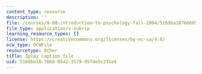 ```yaml
---
content_type: resource
description: ''
file: /courses/9-00-introduction-to-psychology-fall-2004/5169ba1876660542357995fde5c231e4_10494.srt
file_type: application/x-subrip
learning_resource_types: []
license: https://creativecommons.org/licenses/by-nc-sa/4.0/
ocw_type: OCWFile
resourcetype: Other
title: 3play caption file
uid: 5169ba18-7666-0542-3579-95fde5c231e4
---
```

